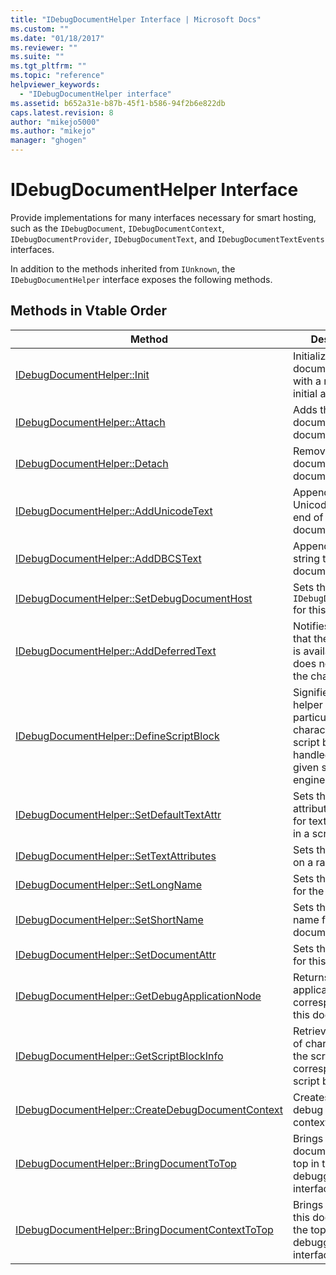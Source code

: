 ```yaml
---
title: "IDebugDocumentHelper Interface | Microsoft Docs"
ms.custom: ""
ms.date: "01/18/2017"
ms.reviewer: ""
ms.suite: ""
ms.tgt_pltfrm: ""
ms.topic: "reference"
helpviewer_keywords:
  - "IDebugDocumentHelper interface"
ms.assetid: b652a31e-b87b-45f1-b586-94f2b6e822db
caps.latest.revision: 8
author: "mikejo5000"
ms.author: "mikejo"
manager: "ghogen"
---
```

# IDebugDocumentHelper Interface
Provide implementations for many interfaces necessary for smart hosting, such as the `IDebugDocument`, `IDebugDocumentContext`, `IDebugDocumentProvider`, `IDebugDocumentText`, and `IDebugDocumentTextEvents` interfaces.

 In addition to the methods inherited from `IUnknown`, the `IDebugDocumentHelper` interface exposes the following methods.

## Methods in Vtable Order

|Method|Description|
|------------|-----------------|
|[IDebugDocumentHelper::Init](../../winscript/reference/idebugdocumenthelper-init.md)|Initializes a debug document helper with a name and initial attributes.|
|[IDebugDocumentHelper::Attach](../../winscript/reference/idebugdocumenthelper-attach.md)|Adds this document to the document tree.|
|[IDebugDocumentHelper::Detach](../../winscript/reference/idebugdocumenthelper-detach.md)|Removes this document from the document tree.|
|[IDebugDocumentHelper::AddUnicodeText](../../winscript/reference/idebugdocumenthelper-addunicodetext.md)|Appends a Unicode string to end of this document.|
|[IDebugDocumentHelper::AddDBCSText](../../winscript/reference/idebugdocumenthelper-adddbcstext.md)|Appends a DBCS string to end of this document.|
|[IDebugDocumentHelper::SetDebugDocumentHost](../../winscript/reference/idebugdocumenthelper-setdebugdocumenthost.md)|Sets the `IDebugDocumentHost` for this document.|
|[IDebugDocumentHelper::AddDeferredText](../../winscript/reference/idebugdocumenthelper-adddeferredtext.md)|Notifies the helper that the given text is available, but it does not provide the characters.|
|[IDebugDocumentHelper::DefineScriptBlock](../../winscript/reference/idebugdocumenthelper-definescriptblock.md)|Signifies to the helper that a particular range of characters is a script block handled by the given script engine.|
|[IDebugDocumentHelper::SetDefaultTextAttr](../../winscript/reference/idebugdocumenthelper-setdefaulttextattr.md)|Sets the default attributes to use for text that is not in a script block.|
|[IDebugDocumentHelper::SetTextAttributes](../../winscript/reference/idebugdocumenthelper-settextattributes.md)|Sets the attributes on a range of text.|
|[IDebugDocumentHelper::SetLongName](../../winscript/reference/idebugdocumenthelper-setlongname.md)|Sets the long name for the document.|
|[IDebugDocumentHelper::SetShortName](../../winscript/reference/idebugdocumenthelper-setshortname.md)|Sets the short name for the document.|
|[IDebugDocumentHelper::SetDocumentAttr](../../winscript/reference/idebugdocumenthelper-setdocumentattr.md)|Sets the attributes for this document.|
|[IDebugDocumentHelper::GetDebugApplicationNode](../../winscript/reference/idebugdocumenthelper-getdebugapplicationnode.md)|Returns the debug application node corresponding to this document.|
|[IDebugDocumentHelper::GetScriptBlockInfo](../../winscript/reference/idebugdocumenthelper-getscriptblockinfo.md)|Retrieves the range of characters and the script engine corresponding to a script block.|
|[IDebugDocumentHelper::CreateDebugDocumentContext](../../winscript/reference/idebugdocumenthelper-createdebugdocumentcontext.md)|Creates a new debug document context.|
|[IDebugDocumentHelper::BringDocumentToTop](../../winscript/reference/idebugdocumenthelper-bringdocumenttotop.md)|Brings this document to the top in the debugger user interface.|
|[IDebugDocumentHelper::BringDocumentContextToTop](../../winscript/reference/idebugdocumenthelper-bringdocumentcontexttotop.md)|Brings a context of this document to the top in the debugger user interface.|